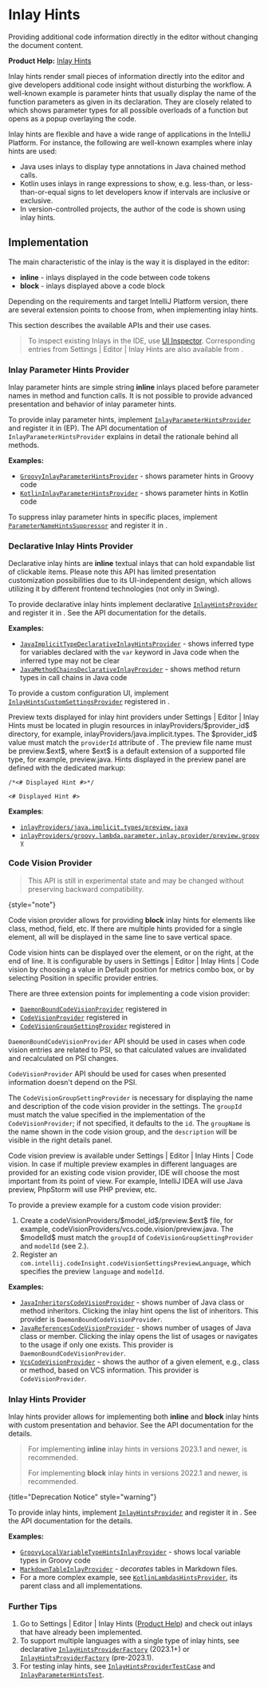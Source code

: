 <!-- Copyright 2000-2025 JetBrains s.r.o. and contributors. Use of this source code is governed by the Apache 2.0 license. -->

# Inlay Hints

<link-summary>Providing additional code information directly in the editor without changing the document content.</link-summary>

<tldr>

**Product Help:** [Inlay Hints](https://www.jetbrains.com/help/idea/inlay-hints.html)

</tldr>

Inlay hints render small pieces of information directly into the editor and give developers additional code insight without disturbing the workflow.
A well-known example is parameter hints that usually display the name of the function parameters as given in its declaration.
They are closely related to [](parameter_info.md) which shows parameter types for all possible overloads of a function but opens as a popup overlaying the code.

Inlay hints are flexible and have a wide range of applications in the IntelliJ Platform.
For instance, the following are well-known examples where inlay hints are used:

- Java uses inlays to display type annotations in Java chained method calls.
- Kotlin uses inlays in range expressions to show, e.g. less-than, or less-than-or-equal signs to let developers know if intervals are inclusive or exclusive.
- In version-controlled projects, the author of the code is shown using inlay hints.

## Implementation

The main characteristic of the inlay is the way it is displayed in the editor:
- **inline** - inlays displayed in the code between code tokens
- **block** - inlays displayed above a code block

Depending on the requirements and target IntelliJ Platform version, there are several extension points to choose from, when implementing inlay hints.

This section describes the available APIs and their use cases.

> To inspect existing Inlays in the IDE, use [UI Inspector](internal_ui_inspector.md#editor).
> Corresponding entries from <ui-path>Settings | Editor | Inlay Hints</ui-path> are also available from [](internal_ui_inspector.md#inspecting-settings).

### Inlay Parameter Hints Provider

Inlay parameter hints are simple string **inline** inlays placed before parameter names in method and function calls.
It is not possible to provide advanced presentation and behavior of inlay parameter hints.

To provide inlay parameter hints, implement
[`InlayParameterHintsProvider`](%gh-ic%/platform/lang-api/src/com/intellij/codeInsight/hints/InlayParameterHintsProvider.java)
and register it in <include from="snippets.topic" element-id="ep"><var name="ep" value="com.intellij.codeInsight.parameterNameHints"/></include> (EP).
The API documentation of `InlayParameterHintsProvider` explains in detail the rationale behind all methods.

**Examples:**
- [`GroovyInlayParameterHintsProvider`](%gh-ic%/plugins/groovy/src/org/jetbrains/plugins/groovy/codeInsight/hint/GroovyInlayParameterHintsProvider.kt) - shows parameter hints in Groovy code
- [`KotlinInlayParameterHintsProvider`](%gh-ic%/plugins/kotlin/idea/src/org/jetbrains/kotlin/idea/codeInsight/hints/KotlinInlayParameterHintsProvider.kt) - shows parameter hints in Kotlin code

To suppress inlay parameter hints in specific places, implement
[`ParameterNameHintsSuppressor`](%gh-ic%/platform/lang-api/src/com/intellij/codeInsight/hints/ParameterNameHintsSuppressor.kt)
and register it in <include from="snippets.topic" element-id="ep"><var name="ep" value="com.intellij.codeInsight.parameterNameHintsSuppressor"/></include>.

### Declarative Inlay Hints Provider
<primary-label ref="2023.1"/>

Declarative inlay hints are **inline** textual inlays that can hold expandable list of clickable items.
Please note this API has limited presentation customization possibilities due to its UI-independent design, which allows utilizing it by different frontend technologies (not only in Swing).

To provide declarative inlay hints implement declarative
[`InlayHintsProvider`](%gh-ic%/platform/lang-api/src/com/intellij/codeInsight/hints/declarative/InlayHintsProvider.kt)
and register it in <include from="snippets.topic" element-id="ep"><var name="ep" value="com.intellij.codeInsight.declarativeInlayProvider"/></include>.
See the API documentation for the details.

**Examples:**
- [`JavaImplicitTypeDeclarativeInlayHintsProvider`](%gh-ic%/java/java-impl/src/com/intellij/codeInsight/hints/JavaImplicitTypeDeclarativeInlayHintsProvider.kt) - shows inferred type for variables declared with the `var` keyword in Java code when the inferred type may not be clear
- [`JavaMethodChainsDeclarativeInlayProvider`](%gh-ic%/java/java-impl/src/com/intellij/codeInsight/hints/JavaMethodChainsDeclarativeInlayProvider.kt) - shows method return types in call chains in Java code

To provide a custom configuration UI, implement
[`InlayHintsCustomSettingsProvider`](%gh-ic%/platform/lang-api/src/com/intellij/codeInsight/hints/declarative/InlayHintsCustomSettingsProvider.kt)
registered in <include from="snippets.topic" element-id="ep"><var name="ep" value="com.intellij.codeInsight.declarativeInlayProviderCustomSettingsProvider"/></include>.

Preview texts displayed for inlay hint providers under <ui-path>Settings | Editor | Inlay Hints</ui-path> must be located in plugin resources in <path>inlayProviders/\$provider_id\$</path> directory, for example, <path>inlayProviders/java.implicit.types</path>.
The <path>\$provider_id\$</path> value must match the `providerId` attribute of <include from="snippets.topic" element-id="ep"><var name="ep" value="com.intellij.codeInsight.declarativeInlayProvider"/></include>.
The preview file name must be <path>preview.\$ext\$</path>, where <path>\$ext\$</path> is a default extension of a supported file type, for example, <path>preview.java</path>.
Hints displayed in the preview panel are defined with the dedicated markup:

<tabs>
<tab title="2023.2+">

```
/*<# Displayed Hint #>*/
```

</tab>
<tab title="Pre-2023.2">

```
<# Displayed Hint #>
```

</tab>
</tabs>

**Examples**:
- [`inlayProviders/java.implicit.types/preview.java`](%gh-ic%/java/java-impl/resources/inlayProviders/java.implicit.types/preview.java)
- [`inlayProviders/groovy.lambda.parameter.inlay.provider/preview.groovy`](%gh-ic%/plugins/groovy/resources/inlayProviders/groovy.lambda.parameter.inlay.provider/preview.groovy)

### Code Vision Provider
<primary-label ref="2022.1"/>

> This API is still in experimental state and may be changed without preserving backward compatibility.
>
{style="note"}

Code vision provider allows for providing **block** inlay hints for elements like class, method, field, etc.
If there are multiple hints provided for a single element, all will be displayed in the same line to save vertical space.

Code vision hints can be displayed over the element, or on the right, at the end of line.
It is configurable by users in <ui-path>Settings | Editor | Inlay Hints | Code vision</ui-path> by choosing a value in <control>Default position for metrics</control> combo box, or by selecting <control>Position</control> in specific provider entries.

There are three extension points for implementing a code vision provider:
- [`DaemonBoundCodeVisionProvider`](%gh-ic%/platform/lang-impl/src/com/intellij/codeInsight/hints/codeVision/DaemonBoundCodeVisionProvider.kt) registered
  in <include from="snippets.topic" element-id="ep"><var name="ep" value="com.intellij.codeInsight.daemonBoundCodeVisionProvider"/></include>
- [`CodeVisionProvider`](%gh-ic%/platform/lang-impl/src/com/intellij/codeInsight/codeVision/CodeVisionProvider.kt) registered
  in <include from="snippets.topic" element-id="ep"><var name="ep" value="com.intellij.codeInsight.codeVisionProvider"/></include>
- [`CodeVisionGroupSettingProvider`](%gh-ic%/platform/lang-impl/src/com/intellij/codeInsight/codeVision/settings/CodeVisionGroupSettingProvider.kt) registered
  in <include from="snippets.topic" element-id="ep"><var name="ep" value="com.intellij.config.codeVisionGroupSettingProvider"/></include>

`DaemonBoundCodeVisionProvider` API should be used in cases when code vision entries are related to PSI, so that calculated values are invalidated and recalculated on PSI changes.

`CodeVisionProvider` API should be used for cases when presented information doesn't depend on the PSI.

The `CodeVisionGroupSettingProvider` is necessary for displaying the name and description of the code vision provider in the settings.
The `groupId` must match the value specified in the implementation of the `CodeVisionProvider`; if not specified, it defaults to the `id`.
The `groupName` is the name shown in the code vision group, and the `description` will be visible in the right details panel.

Code vision preview is available under <ui-path>Settings | Editor | Inlay Hints | Code vision</ui-path>.
In case if multiple preview examples in different languages are provided for an existing code vision provider, IDE will choose the most important from its point of view.
For example, IntelliJ IDEA will use Java preview, PhpStorm will use PHP preview, etc.

To provide a preview example for a custom code vision provider:
1. Create a <path>codeVisionProviders/\$model_id\$/preview.\$ext\$</path> file, for example, <path>codeVisionProviders/vcs.code.vision/preview.java</path>.
   The <path>\$modelId\$</path> must match the `groupId` of `CodeVisionGroupSettingProvider` and `modelId` (see 2.).
2. Register an `com.intellij.codeInsight.codeVisionSettingsPreviewLanguage`, which specifies the preview `language` and `modelId`.

**Examples:**
- [`JavaInheritorsCodeVisionProvider`](%gh-ic%/java/java-impl/src/com/intellij/codeInsight/daemon/impl/JavaInheritorsCodeVisionProvider.kt) - shows number of Java class or method inheritors. Clicking the inlay hint opens the list of inheritors. This provider is `DaemonBoundCodeVisionProvider`.
- [`JavaReferencesCodeVisionProvider`](%gh-ic%/java/java-impl/src/com/intellij/codeInsight/daemon/impl/JavaReferencesCodeVisionProvider.kt) - shows number of usages of Java class or member. Clicking the inlay opens the list of usages or navigates to the usage if only one exists. This provider is `DaemonBoundCodeVisionProvider`.
- [`VcsCodeVisionProvider`](%gh-ic%/platform/vcs-impl/src/com/intellij/codeInsight/hints/VcsCodeVisionProvider.kt) - shows the author of a given element, e.g., class or method, based on VCS information. This provider is `CodeVisionProvider`.

### Inlay Hints Provider

Inlay hints provider allows for implementing both **inline** and **block** inlay hints with custom presentation and behavior.
See the API documentation for the details.

> For implementing **inline** inlay hints in versions 2023.1 and newer, [](#declarative-inlay-hints-provider) is recommended.
>
> For implementing **block** inlay hints in versions 2022.1 and newer, [](#code-vision-provider) is recommended.
>
{title="Deprecation Notice" style="warning"}

To provide inlay hints, implement
[`InlayHintsProvider`](%gh-ic%/platform/lang-api/src/com/intellij/codeInsight/hints/InlayHintsProvider.kt)
and register it in <include from="snippets.topic" element-id="ep"><var name="ep" value="com.intellij.codeInsight.inlayProvider"/></include>.
See the API documentation for the details.

**Examples:**
- [`GroovyLocalVariableTypeHintsInlayProvider`](%gh-ic%/plugins/groovy/src/org/jetbrains/plugins/groovy/codeInsight/hint/types/GroovyLocalVariableTypeHintsInlayProvider.kt) - shows local variable types in Groovy code
- [`MarkdownTableInlayProvider`](%gh-ic%/plugins/markdown/core/src/org/intellij/plugins/markdown/editor/tables/ui/MarkdownTableInlayProvider.kt) - _decorates_ tables in Markdown files.
- For a more complex example, see
  [`KotlinLambdasHintsProvider`](%gh-ic%/plugins/kotlin/idea/src/org/jetbrains/kotlin/idea/codeInsight/hints/KotlinLambdasHintsProvider.kt),
  its parent class and all implementations.

### Further Tips

1. Go to
   <ui-path>Settings | Editor | Inlay Hints</ui-path> ([Product Help](https://www.jetbrains.com/help/idea/inlay-hints.html)) and check out inlays that have already been implemented.
2. To support multiple languages with a single type of inlay hints, see declarative
   [`InlayHintsProviderFactory`](%gh-ic%/platform/lang-api/src/com/intellij/codeInsight/hints/declarative/InlayHintsProviderFactory.kt) (2023.1+)
   or
   [`InlayHintsProviderFactory`](%gh-ic%/platform/lang-api/src/com/intellij/codeInsight/hints/InlayHintsProviderFactory.kt) (pre-2023.1).
3. For testing inlay hints, see
   [`InlayHintsProviderTestCase`](%gh-ic%/platform/testFramework/src/com/intellij/testFramework/utils/inlays/InlayHintsProviderTestCase.kt)
   and [`InlayParameterHintsTest`](%gh-ic%/platform/testFramework/src/com/intellij/testFramework/utils/inlays/InlayParameterHintsTest.kt).
